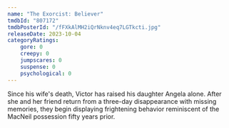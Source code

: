 ```yaml
---
name: "The Exorcist: Believer"
tmdbId: "807172"
tmdbPosterId: "/fFXkAlMH2iQrNknv4eq7LGTkcti.jpg"
releaseDate: 2023-10-04
categoryRatings:
    gore: 0
    creepy: 0
    jumpscares: 0
    suspense: 0
    psychological: 0
---
```

Since his wife's death, Victor has raised his daughter Angela alone. After she and her friend return from a three-day disappearance with missing memories, they begin displaying frightening behavior reminiscent of the MacNeil possession fifty years prior.

